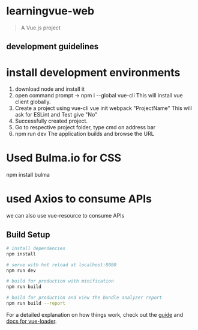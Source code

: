# learningvue-web

> A Vue.js project

## development guidelines

# install development environments
1. download node and install it
2. open command prompt -> npm i --global vue-cli
  This will install vue client globally.
3. Create a project using vue-cli
  vue init webpack "ProjectName"
  This will ask for ESLint and Test give "No"
4. Successfully created project.
5. Go to respective project folder, type cmd on address bar
6. npm run dev
  The application builds and browse the URL

# Used Bulma.io for CSS
npm install bulma

# used Axios to consume APIs
we can also use vue-resource to consume APIs

## Build Setup

``` bash
# install dependencies
npm install

# serve with hot reload at localhost:8080
npm run dev

# build for production with minification
npm run build

# build for production and view the bundle analyzer report
npm run build --report
```

For a detailed explanation on how things work, check out the [guide](http://vuejs-templates.github.io/webpack/) and [docs for vue-loader](http://vuejs.github.io/vue-loader).
